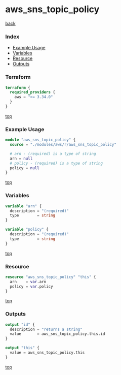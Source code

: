 # aws_sns_topic_policy

[back](../aws.md)

### Index

- [Example Usage](#example-usage)
- [Variables](#variables)
- [Resource](#resource)
- [Outputs](#outputs)

### Terraform

```terraform
terraform {
  required_providers {
    aws = ">= 3.34.0"
  }
}
```

[top](#index)

### Example Usage

```terraform
module "aws_sns_topic_policy" {
  source = "./modules/aws/r/aws_sns_topic_policy"

  # arn - (required) is a type of string
  arn = null
  # policy - (required) is a type of string
  policy = null
}
```

[top](#index)

### Variables

```terraform
variable "arn" {
  description = "(required)"
  type        = string
}

variable "policy" {
  description = "(required)"
  type        = string
}
```

[top](#index)

### Resource

```terraform
resource "aws_sns_topic_policy" "this" {
  arn    = var.arn
  policy = var.policy
}
```

[top](#index)

### Outputs

```terraform
output "id" {
  description = "returns a string"
  value       = aws_sns_topic_policy.this.id
}

output "this" {
  value = aws_sns_topic_policy.this
}
```

[top](#index)